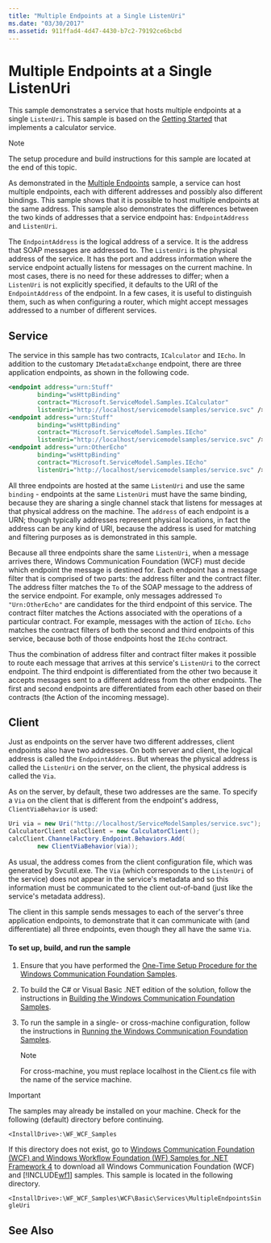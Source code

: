 ```yaml
---
title: "Multiple Endpoints at a Single ListenUri"
ms.date: "03/30/2017"
ms.assetid: 911ffad4-4d47-4430-b7c2-79192ce6bcbd
---
```

# Multiple Endpoints at a Single ListenUri
This sample demonstrates a service that hosts multiple endpoints at a single `ListenUri`. This sample is based on the [Getting Started](../../../../docs/framework/wcf/samples/getting-started-sample.md) that implements a calculator service.  
  
> [!NOTE]
>  The setup procedure and build instructions for this sample are located at the end of this topic.  
  
 As demonstrated in the [Multiple Endpoints](../../../../docs/framework/wcf/samples/multiple-endpoints.md) sample, a service can host multiple endpoints, each with different addresses and possibly also different bindings. This sample shows that it is possible to host multiple endpoints at the same address. This sample also demonstrates the differences between the two kinds of addresses that a service endpoint has: `EndpointAddress` and `ListenUri`.  
  
 The `EndpointAddress` is the logical address of a service. It is the address that SOAP messages are addressed to. The `ListenUri` is the physical address of the service. It has the port and address information where the service endpoint actually listens for messages on the current machine. In most cases, there is no need for these addresses to differ; when a `ListenUri` is not explicitly specified, it defaults to the URI of the `EndpointAddress` of the endpoint. In a few cases, it is useful to distinguish them, such as when configuring a router, which might accept messages addressed to a number of different services.  
  
## Service  
 The service in this sample has two contracts, `ICalculator` and `IEcho`. In addition to the customary `IMetadataExchange` endpoint, there are three application endpoints, as shown in the following code.  
  
```xml  
<endpoint address="urn:Stuff"  
        binding="wsHttpBinding"  
        contract="Microsoft.ServiceModel.Samples.ICalculator"   
        listenUri="http://localhost/servicemodelsamples/service.svc" />  
<endpoint address="urn:Stuff"  
        binding="wsHttpBinding"  
        contract="Microsoft.ServiceModel.Samples.IEcho"   
        listenUri="http://localhost/servicemodelsamples/service.svc" />  
<endpoint address="urn:OtherEcho"  
        binding="wsHttpBinding"  
        contract="Microsoft.ServiceModel.Samples.IEcho"   
        listenUri="http://localhost/servicemodelsamples/service.svc" />  
```  
  
 All three endpoints are hosted at the same `ListenUri` and use the same `binding` - endpoints at the same `ListenUri` must have the same binding, because they are sharing a single channel stack that listens for messages at that physical address on the machine. The `address` of each endpoint is a URN; though typically addresses represent physical locations, in fact the address can be any kind of URI, because the address is used for matching and filtering purposes as is demonstrated in this sample.  
  
 Because all three endpoints share the same `ListenUri`, when a message arrives there, Windows Communication Foundation (WCF) must decide which endpoint the message is destined for. Each endpoint has a message filter that is comprised of two parts: the address filter and the contract filter. The address filter matches the `To` of the SOAP message to the address of the service endpoint. For example, only messages addressed `To "Urn:OtherEcho"` are candidates for the third endpoint of this service. The contract filter matches the Actions associated with the operations of a particular contract. For example, messages with the action of `IEcho`. `Echo` matches the contract filters of both the second and third endpoints of this service, because both of those endpoints host the `IEcho` contract.  
  
 Thus the combination of address filter and contract filter makes it possible to route each message that arrives at this service's `ListenUri` to the correct endpoint. The third endpoint is differentiated from the other two because it accepts messages sent to a different address from the other endpoints. The first and second endpoints are differentiated from each other based on their contracts (the Action of the incoming message).  
  
## Client  
 Just as endpoints on the server have two different addresses, client endpoints also have two addresses. On both server and client, the logical address is called the `EndpointAddress`. But whereas the physical address is called the `ListenUri` on the server, on the client, the physical address is called the `Via`.  
  
 As on the server, by default, these two addresses are the same. To specify a `Via` on the client that is different from the endpoint's address, `ClientViaBehavior` is used:  
  
```csharp  
Uri via = new Uri("http://localhost/ServiceModelSamples/service.svc");  
CalculatorClient calcClient = new CalculatorClient();  
calcClient.ChannelFactory.Endpoint.Behaviors.Add(  
        new ClientViaBehavior(via));  
```  
  
 As usual, the address comes from the client configuration file, which was generated by Svcutil.exe. The `Via` (which corresponds to the `ListenUri` of the service) does not appear in the service's metadata and so this information must be communicated to the client out-of-band (just like the service's metadata address).  
  
 The client in this sample sends messages to each of the server's three application endpoints, to demonstrate that it can communicate with (and differentiate) all three endpoints, even though they all have the same `Via`.  
  
#### To set up, build, and run the sample  
  
1.  Ensure that you have performed the [One-Time Setup Procedure for the Windows Communication Foundation Samples](../../../../docs/framework/wcf/samples/one-time-setup-procedure-for-the-wcf-samples.md).  
  
2.  To build the C# or Visual Basic .NET edition of the solution, follow the instructions in [Building the Windows Communication Foundation Samples](../../../../docs/framework/wcf/samples/building-the-samples.md).  
  
3.  To run the sample in a single- or cross-machine configuration, follow the instructions in [Running the Windows Communication Foundation Samples](../../../../docs/framework/wcf/samples/running-the-samples.md).  
  
    > [!NOTE]
    >  For cross-machine, you must replace localhost in the Client.cs file with the name of the service machine.  
  
> [!IMPORTANT]
>  The samples may already be installed on your machine. Check for the following (default) directory before continuing.  
>   
>  `<InstallDrive>:\WF_WCF_Samples`  
>   
>  If this directory does not exist, go to [Windows Communication Foundation (WCF) and Windows Workflow Foundation (WF) Samples for .NET Framework 4](https://go.microsoft.com/fwlink/?LinkId=150780) to download all Windows Communication Foundation (WCF) and [!INCLUDE[wf1](../../../../includes/wf1-md.md)] samples. This sample is located in the following directory.  
>   
>  `<InstallDrive>:\WF_WCF_Samples\WCF\Basic\Services\MultipleEndpointsSingleUri`  
  
## See Also
